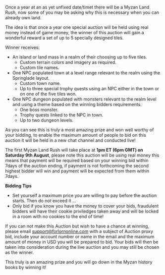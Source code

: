 ---
---
Once a year at an as yet unfixed date/timet there will be a Myzan Land Rush, now some of you may be asking why this is necessary when you can already own land.

The idea is that once a year one special auction will be held using real money instead of game money, the winner of this auction will gain a wonderful reward a set of up to 5 specially designed tiles.

Winner receives:

*   An island or land mass in a realm of their choosing up to five tiles.
    *   Custom terrain colors and imagery as required.
    *   Custom tile names.
*   One NPC populated town at a level range relevant to the realm using the Springlade layout.
    *   Custom town name.
    *   Up to three special trophy quests using an NPC either in the town or on one of the five tiles won.
*   One NPC dungeon populated with monsters relevant to the realm level and using a theme based on the winning bidders requirements.
    *   One boss monster.
    *   Trophy quests linked to the NPC in town.
    *   Up to two dungeon levels.

As you can see this is truly a most amazing prize and won well worthy of your bidding, to enable the maximum amount of people to bid on this auction it will be held in a new chat channel and conducted live!

The first Myzan Land Rush will take place at **1pm ET (6pm GMT) on Saturday 9th August**, please note this auction will be using real money this means that payment will be required based on your winning bid within 7days of the auction ending, if payment is not forthcoming the second highest bidder will win and payment will be expected from them within 7days.

**Bidding Tips**

*   Set yourself a maximum price you are willing to pay before the auction starts. Then do not exceed it ...
*   Only bid if you know you have the money to cover your bids, fraudulent bidders will have their cookie priviledges taken away and will be locked in a room with no cookies to the end of time!

If you can not make this Auction but wish to have a chance at winning, please email [support@forlornonline.com](mailto:support@forlornonline.com) with a subject of Auction proxy bid, include your account number or name in the email and the maximum amount of money in USD you will be prepared to bid. Your bids will then be taken into consideration during the live auction and you may still be chosen as the winner.

This truly is an amazing prize and you will go down in the Myzan history books by winning it!